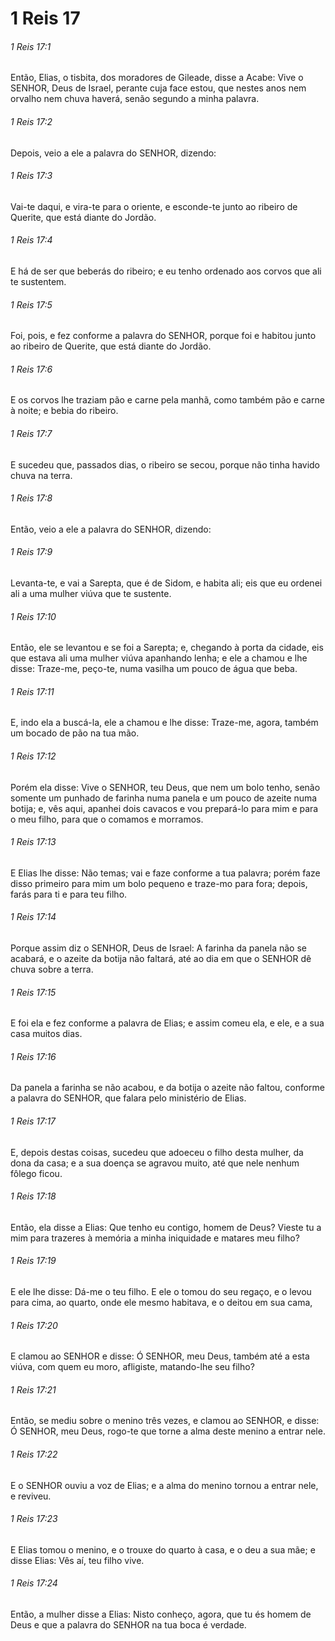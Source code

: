 # 1 Reis 17

###### 1 Reis 17:1

Então, Elias, o tisbita, dos moradores de Gileade, disse a Acabe: Vive o SENHOR, Deus de Israel, perante cuja face estou, que nestes anos nem orvalho nem chuva haverá, senão segundo a minha palavra.

###### 1 Reis 17:2

Depois, veio a ele a palavra do SENHOR, dizendo:

###### 1 Reis 17:3

Vai-te daqui, e vira-te para o oriente, e esconde-te junto ao ribeiro de Querite, que está diante do Jordão.

###### 1 Reis 17:4

E há de ser que beberás do ribeiro; e eu tenho ordenado aos corvos que ali te sustentem.

###### 1 Reis 17:5

Foi, pois, e fez conforme a palavra do SENHOR, porque foi e habitou junto ao ribeiro de Querite, que está diante do Jordão.

###### 1 Reis 17:6

E os corvos lhe traziam pão e carne pela manhã, como também pão e carne à noite; e bebia do ribeiro.

###### 1 Reis 17:7

E sucedeu que, passados dias, o ribeiro se secou, porque não tinha havido chuva na terra.

###### 1 Reis 17:8

Então, veio a ele a palavra do SENHOR, dizendo:

###### 1 Reis 17:9

Levanta-te, e vai a Sarepta, que é de Sidom, e habita ali; eis que eu ordenei ali a uma mulher viúva que te sustente.

###### 1 Reis 17:10

Então, ele se levantou e se foi a Sarepta; e, chegando à porta da cidade, eis que estava ali uma mulher viúva apanhando lenha; e ele a chamou e lhe disse: Traze-me, peço-te, numa vasilha um pouco de água que beba.

###### 1 Reis 17:11

E, indo ela a buscá-la, ele a chamou e lhe disse: Traze-me, agora, também um bocado de pão na tua mão.

###### 1 Reis 17:12

Porém ela disse: Vive o SENHOR, teu Deus, que nem um bolo tenho, senão somente um punhado de farinha numa panela e um pouco de azeite numa botija; e, vês aqui, apanhei dois cavacos e vou prepará-lo para mim e para o meu filho, para que o comamos e morramos.

###### 1 Reis 17:13

E Elias lhe disse: Não temas; vai e faze conforme a tua palavra; porém faze disso primeiro para mim um bolo pequeno e traze-mo para fora; depois, farás para ti e para teu filho.

###### 1 Reis 17:14

Porque assim diz o SENHOR, Deus de Israel: A farinha da panela não se acabará, e o azeite da botija não faltará, até ao dia em que o SENHOR dê chuva sobre a terra.

###### 1 Reis 17:15

E foi ela e fez conforme a palavra de Elias; e assim comeu ela, e ele, e a sua casa muitos dias.

###### 1 Reis 17:16

Da panela a farinha se não acabou, e da botija o azeite não faltou, conforme a palavra do SENHOR, que falara pelo ministério de Elias.

###### 1 Reis 17:17

E, depois destas coisas, sucedeu que adoeceu o filho desta mulher, da dona da casa; e a sua doença se agravou muito, até que nele nenhum fôlego ficou.

###### 1 Reis 17:18

Então, ela disse a Elias: Que tenho eu contigo, homem de Deus? Vieste tu a mim para trazeres à memória a minha iniquidade e matares meu filho?

###### 1 Reis 17:19

E ele lhe disse: Dá-me o teu filho. E ele o tomou do seu regaço, e o levou para cima, ao quarto, onde ele mesmo habitava, e o deitou em sua cama,

###### 1 Reis 17:20

E clamou ao SENHOR e disse: Ó SENHOR, meu Deus, também até a esta viúva, com quem eu moro, afligiste, matando-lhe seu filho?

###### 1 Reis 17:21

Então, se mediu sobre o menino três vezes, e clamou ao SENHOR, e disse: Ó SENHOR, meu Deus, rogo-te que torne a alma deste menino a entrar nele.

###### 1 Reis 17:22

E o SENHOR ouviu a voz de Elias; e a alma do menino tornou a entrar nele, e reviveu.

###### 1 Reis 17:23

E Elias tomou o menino, e o trouxe do quarto à casa, e o deu a sua mãe; e disse Elias: Vês aí, teu filho vive.

###### 1 Reis 17:24

Então, a mulher disse a Elias: Nisto conheço, agora, que tu és homem de Deus e que a palavra do SENHOR na tua boca é verdade.

